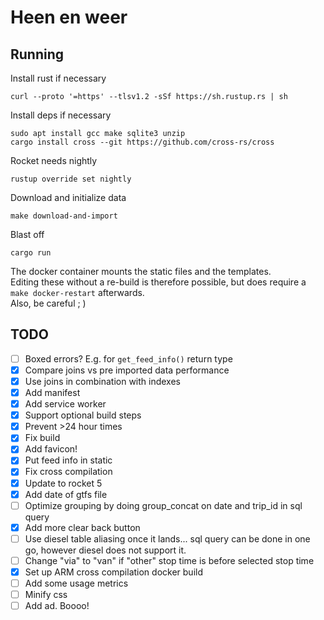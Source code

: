 # Heen en weer

## Running
Install rust if necessary
```
curl --proto '=https' --tlsv1.2 -sSf https://sh.rustup.rs | sh
```

Install deps if necessary
```
sudo apt install gcc make sqlite3 unzip
cargo install cross --git https://github.com/cross-rs/cross
```

Rocket needs nightly
```
rustup override set nightly
```

Download and initialize data
```
make download-and-import
```

Blast off
```
cargo run
```

The docker container mounts the static files and the templates.  
Editing these without a re-build is therefore possible, but does require a `make docker-restart` afterwards.  
Also, be careful ; )

## TODO
- [ ] Boxed errors? E.g. for `get_feed_info()` return type
- [x] Compare joins vs pre imported data performance
- [x] Use joins in combination with indexes
- [x] Add manifest
- [x] Add service worker
- [x] Support optional build steps
- [x] Prevent >24 hour times
- [x] Fix build
- [x] Add favicon!
- [x] Put feed info in static
- [x] Fix cross compilation
- [x] Update to rocket 5
- [x] Add date of gtfs file
- [ ] Optimize grouping by doing group_concat on date and trip_id in sql query
- [x] Add more clear back button
- [ ] Use diesel table aliasing once it lands... sql query can be done in one go, however diesel does not support it.
- [ ] Change "via" to "van" if "other" stop time is before selected stop time
- [x] Set up ARM cross compilation docker build
- [ ] Add some usage metrics
- [ ] Minify css
- [ ] Add ad. Boooo!
